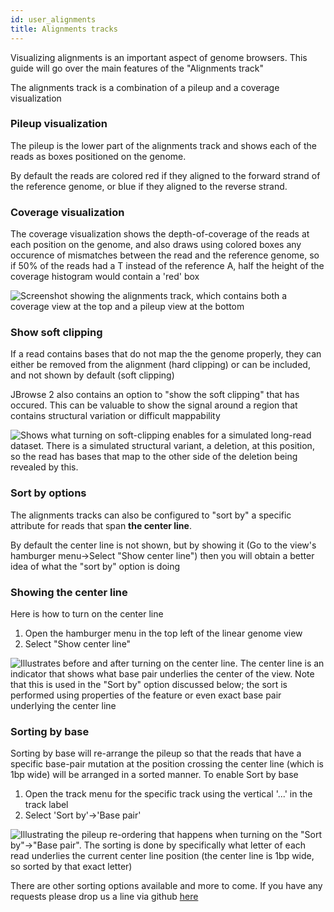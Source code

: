 ```yaml
---
id: user_alignments
title: Alignments tracks
---
```


Visualizing alignments is an important aspect of genome browsers. This guide
will go over the main features of the "Alignments track"

The alignments track is a combination of a pileup and a coverage visualization

### Pileup visualization

The pileup is the lower part of the alignments track and shows each of the
reads as boxes positioned on the genome.

By default the reads are colored red if they aligned to the forward strand of
the reference genome, or blue if they aligned to the reverse strand.

### Coverage visualization

The coverage visualization shows the depth-of-coverage of the reads at each
position on the genome, and also draws using colored boxes any occurence of
mismatches between the read and the reference genome, so if 50% of the reads
had a T instead of the reference A, half the height of the coverage histogram
would contain a 'red' box

<!--
image info:
window.innerWidth
1378
window.innerHeight
513
https://s3.amazonaws.com/jbrowse.org/code/jb2/alpha/master/index.html?config=test_data%2Fconfig_demo.json&session=eJztVctu2kAU_RU0q1Yixjbh5V0e5NFSioA2UqsKje2LPYk9tmYGSIL8770zJsYkRF1U6qoLFtzXOXN8Zu6WcJoC8cgYNo0ZSMky3nBt1z6xeyd2d-7aXsf17IFlO70fpElSKiLGiWc3SSjoBsQdC1VMvHb_tEnWDDaSeD-3hIU48u75Sn1yJ_c-9oVM5gl9GpdgceQMMKiecv1vxDhQcQ08S-E7jsBMtlxKUJNH4jnt027X6nR7_U7HcQY9u9Mkfj4BYZLVYAinECH3El7Acofk4DCpqFCGMnDk5Z4O3I7ddbFZwBqEBAwuaSKhSaiUkPrJAc_iFzIVNHioHe2b0x9GjjMc7U9xlrCIp8CVnOtiTMTAohiB3QFqE2R8yaKVoApZYjmP0kRg0YQlsMrLFq8SbhEl12rUH-7H1-v2ox3bfjN6e7zFHOE2fIFe5CaLiZ0BZp_Pp-1GTgOfZY0P4-svo-nHRlVUF0brUEqDygRUQZSJJx0zI3SQhjRXIGpczml6tgvi96PpKAsquivBtNZK5dJrtWTboil9zjjdSCvI0ta9L7KNBCsTUSsyJpEtjd4SQEO5wKPIB1-0rSVdmJOd2JZrtRcpzXMILcQiRZMwHsKjBkv-ITD-GCmKQhsN8QV6TcOW32W6C735YFUC-2br6AqoWgk4Un4kWRi02XhykaGzaQSHxkqSYJjOzmTK98Z6U7x316D_vrmOtL12mOR5sCv5g80OK__WazVqe8_Jlf_flQeufG3LmmzHzHYka2ZISCBQ-v3VUcYjLNZnk3G2eekgnhIrKGOlycuIflpjFsINUtdou1d4H_qK_XqrVCnjsZmBzMS8pBYzBBFBzAKakBLEWHJEfUhkHfsCn2cQet_sBmoC1R6LQBkh6vPmdbzqHr1fUV2rm_dKLmtwRN-vJKG52UFbVG3JEmQ4h0elZSxX6sEq1ZLTQLE1XL7iXZjLyhEEjXTLcevxAEyi-A3q17Nj
-->

![Screenshot showing the alignments track, which contains both a
coverage view at the top and a pileup view at the bottom](../img/alignments.png)

### Show soft clipping

If a read contains bases that do not map the the genome properly, they can
either be removed from the alignment (hard clipping) or can be included, and
not shown by default (soft clipping)

JBrowse 2 also contains an option to "show the soft clipping" that has occured.
This can be valuable to show the signal around a region that contains
structural variation or difficult mappability

<!--
image info:
window.innerWidth
1378
window.innerHeight
513
http://localhost:3001/?config=test_data%2Fvolvox%2Fconfig.json&session=eJztVVFv2jAQ_ivIT5sENAHaoryxdms7VR0qrJs0Tcgkh-M1cTLbCTCU_76zQ5N0pFWr7XEvkXx33_edL5_tHRE0BuKRK6GBSap5IjoalO7AhsZpBKRLYioZF8RzuiSQdA3yCw90SLzheNQlOYe1It63HeEB0vCaZmFoEK63qRG45gKovACRxHCHIMwkq5UCPd0Qb3Dijkb9oTMYDN3T8fhkeNwly3QK0iSdvovKXKUR3UJwCwzJS0kJq5uyfV-zCTIqTaW2nYLAdo4dx0GshBykAgysaKSgS6hSEC-j7R6cJ1GebEjxHZuV1L9v7Icx9-P7H4uv63ojk4gzEYPQam6KMRECZyHKDo5R2E_EirOsnEFF3osSwXoSaKB6Ku_5ksYInPIIsrSk8faKm9j9fJ8Fp25YSzbrajnXOZTbtUPstq6C59pZpBaBxaI5FVvZsZWdNddhZ3bXeWPq33YqQHOcZnYPA8V5-hT9kMitidaDMxka0FSDbLR8hqyTfRSRuLpO_GpfmeRYYzy1CKimR6XGUdt--na8heXgf8NhPtwQKfiZgfBhctD0fJ2847puW9v1i0X7gyXXpCgK41IRgESjGlD5-273oYP_WiUQN8vZB6A6k9BS3pIsrNrsZnqW4LGgDB77T7Nfq_MLeTPa1P47KK5NOHrGgy2wlxhRidTfw17hxseof2TJxg7qX6yy5X_zPjLvn-5tjK3Nky1Zy6EgAl-bK95EuWBYbDcQJusHBPG0zKCMlWehjJjLO-QBXOIIjNr-pq9DnxBvHqsqZa04s5KJnJethRxFpB9yn0akFLHOvaZLiFRT-wxNA9I8antC00D1PDLQdhBNvnlTrzpuT1dUp-_yqZLzhpwxXRJFNLXv3A6ntuIRdjiHjTZjLF_qthfaTJ76mudw_or2n8kV9kYQuECNK4FvMprP8BXFb9Ec-8Q
-->

![Shows what turning on soft-clipping enables for a simulated long-read
dataset. There is a simulated structural variant, a deletion, at this position,
so the read has bases that map to the other side of the deletion being revealed
by this.](../img/alignments_soft_clipped.png)

### Sort by options

The alignments tracks can also be configured to "sort by" a specific attribute
for reads that span **the center line**.

By default the center line is not shown, but by showing it (Go to the view's
hamburger menu->Select "Show center line") then you will obtain a better idea
of what the "sort by" option is doing

### Showing the center line

Here is how to turn on the center line

1. Open the hamburger menu in the top left of the linear genome view
2. Select "Show center line"

<!--
http://localhost:3001/?config=test_data%2Fvolvox%2Fconfig.json&session=eJzNVU1vm0AQ_SvWnmmCQz65pYmapHJcJ7GaVlVljWEMKy8L2l0TLIv_3llwAMckh6qHHnzwzJt58_GY3TAJCTKf3UmDkQLDUzkwqM0AC0gygcxhCaiIS-a7DgsVvKB65qGJme-dHzss5_iimf9rw3hIaXibZmbTULhZZ5ZgxCWCukGZJvidgsiTLhYazaRg_vDc9Y7ODi6G3pHnnXpn5w6bZxNU1uceuPQ35DoTsMbwESNKXlMqXIzr8gMTXVJGbUCZqlKUVM6J67pDh2A5Ko1kWIDQ6DDQGpO5WG-D81TkacHK31SsgmDZ6adY3l9M5DK_bRu5FDySCUqjpxZMjhh5FBPt0QkRB6lc8GhVz6BJPptDQsgJF7jK6jh_S_FzdHLj_Rjfr4uWo4tr8w_d_fyb_pCqj7twh3-WVRDyym7fn3SqDIYHhBg0iO6E7DheZ0QjCoBWnKq1tbazsB4IITOoOkV9huRya6SNQjJKg6buleKEsCKZhWDgsGY43CuKlQ7JKsTCBom_SEA_zsqytEKgPIq0YMPrgT1uTXuTbBwU95RHXxDMSmEPvMdZVmxP48lVSsqDCHc3jsdfn29OJw-dr2MP2279-IOl94T1bl7LLNjiPlr_LuwfaaBTY6sFvZr_52p5K5dOG30i6PFWOTQKDIw9W9bKZURgW6OO05fXCOYbtcLaVouvttiDFPMQbxFCy7a9Xq3pG8XbA9y4quU_VZSpmtalxZxIVBDzAASrSSqtjGCOQne5r2iJqOyhbvmbix-hqebQTTft0jXyfh_RyP32Pch1h45Z3QsBWXW6NzS0BRdU4BQLY6dYPz59j44dPASG53j9pvyy-pYkcRH4TtJ7IQOsHOUf_vx6KA
!-->

![Illustrates before and after turning on the center line. The center line is an
indicator that shows what base pair underlies the center of the view. Note that
this is used in the "Sort by" option discussed below; the sort is performed
using properties of the feature or even exact base pair underlying the center
line](../img/alignments_center_line.png)

### Sorting by base

Sorting by base will re-arrange the pileup so that the reads that have a
specific base-pair mutation at the position crossing the center line (which is
1bp wide) will be arranged in a sorted manner. To enable Sort by base

1. Open the track menu for the specific track using the vertical '...' in the
   track label
2. Select 'Sort by'->'Base pair'

<!--
http://localhost:3001/?config=test_data%2Fvolvox%2Fconfig.json&session=eJzNVcFO20AQ_RW0Zzc4JBTwLYAoSJRGkLZSqyqaeCfrFeu1tbsxiSL_O7N2sA0xHKoeeuCQmTfz3s48xlumIUUWsRvtUBhwMtMHDq07wDWkuUIWsBSMkJpFYcC4gSc0PyV3CYtGp-OAFRKfLIt-b5nk1Ea2bea-DZW7Te4JbqVGMF9QZyn-oCLKZMulRTdds2h4Go6OTgZnw9HRaPR5dHIasEU-ReNz4SCkn1zaXMEG-T0Kal5TGlze1fJjJybU0TowrlKKmuQch2E4DAhWoLFIgSUoiwEDazFdqM2uuMhUka1Z-YfEGogfO-9ZP349m-rH4rp9yERJoVPUzs48mBIJSpEQ7dExEceZXkqxqmfQNJ8vICXkVCpc5XVdtKNIr_gv8R3uxrrl6OLa_sNwv_-2v6R6xw1_xT_PKwhldffdn2xmHPIBIQ4aRHdCfhwvM6IRxUArzszGR9tZ-AxwyB2ajqhzSCe7IG0U0tssbnSvjCSEN8mcg4PDmuFwTxQrA7IVx7UvUn_RgP4kK8vSG4H6GPKCL68Hdr8L7U2ySVDdQyGuENzKYA-8J1lWbA9304uMnAcCX298gsKdXy7iol34Hrbd-viDpfeU9W7e6jze4T5a_2vYP_JAR2PrBbta_OdueWuXzjP6TNCTrXpYVBg7f7Z8VGpBYK_RJtnTSwWLnFlhHavNV0f8QUokx2sE7tl216sNfaN6f4CbVLX8h4oyM7NaWiKJxMSJjEGxmqTyyi0sUNku9wUtEY0_1C1_c_EFumoO3XazLl1j7_cRjd2v34NcduiY971SkFene0tDW0pFAme4dn6K9cen76PjBw-xkwVevpFfVv9LmrgIfKPpe6FjrBLlMyhVeuQ
-->

![Illustrating the pileup re-ordering that happens when turning on the
"Sort by"->"Base pair". The sorting is done by specifically what letter of each
read underlies the current center line position (the center line is 1bp wide,
so sorted by that exact letter)](../img/alignments_sort_by_base.png)

There are other sorting options available and more to come. If you have any
requests please drop us a line via github
[here](https://github.com/GMOD/jbrowse-components/issues)
